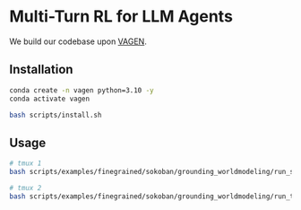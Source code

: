 # Multi-Turn RL for LLM Agents

We build our codebase upon [VAGEN](https://github.com/RAGEN-AI/VAGEN).

## Installation

```bash
conda create -n vagen python=3.10 -y
conda activate vagen

bash scripts/install.sh
```

## Usage

```bash
# tmux 1
bash scripts/examples/finegrained/sokoban/grounding_worldmodeling/run_server.sh

# tmux 2
bash scripts/examples/finegrained/sokoban/grounding_worldmodeling/run_train_bilevel_gae.sh
```